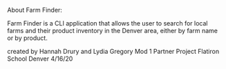 About Farm Finder:

Farm Finder is a CLI application that allows the user to search for local farms and their product inventory in the Denver area, either by farm name or by product. 


created by Hannah Drury and Lydia Gregory
Mod 1 Partner Project
Flatiron School Denver
4/16/20